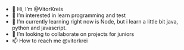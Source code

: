 - 👋 Hi, I’m @VitorKreis
- 👀 I’m interested in learn programming and test
- 🌱 I’m currently learning right now is Node, but i learn a little bit java, python and javascript.
- 💞️ I’m looking to collaborate on projects for juniors
- 📫 How to reach me @vitorkrei

<!---
VitorKreis/VitorKreis is a ✨ special ✨ repository because its `README.md` (this file) appears on your GitHub profile.
You can click the Preview link to take a look at your changes.
--->
